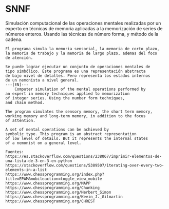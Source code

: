 # SNNF

   Simulación computacional de las operaciones mentales realizadas por
    un experto en técnicas de memoria aplicadas a la memorización
    de series de números enteros. Usando las técnicas de número forma,
    y método de la cadena.
    
    El programa simula la memoria sensorial, la memoria de corto plazo,
    la memoria de trabajo y la memoria de largo plazo, ademas del foco
    de atención.
    
    Se puede lograr ejecutar un conjunto de operaciones mentales de
    tipo simbólico. Éste programa es una representación abstracta
    de bajo nivel de detalles. Pero representa los estados internos
    de un nemonista a nivel general.
    ---[EN]---
        Computer simulation of the mental operations performed by
    an expert in memory techniques applied to memorization
    of integer series. Using the number form techniques,
    and chain method.
    
    The program simulates the sensory memory, the short term memory,
    working memory and long-term memory, in addition to the focus
    of attention.
    
    A set of mental operations can be achieved by
    symbolic type. This program is an abstract representation
    of low level of details. But it represents the internal states
    of a nemonist on a general level.
    
    Fuentes:
    https://es.stackoverflow.com/questions/238067/imprimir-elementos-de-una-lista-de-3-en-3-en-python
    https://stackoverflow.com/questions/5389507/iterating-over-every-two-elements-in-a-list
    https://www.chessprogramming.org/index.php?title=EPAM&mobileaction=toggle_view_mobile
    https://www.chessprogramming.org/MAPP
    https://www.chessprogramming.org/Chunking
    https://www.chessprogramming.org/Herbert_Simon
    https://www.chessprogramming.org/Kevin_J._Gilmartin
    https://www.chessprogramming.org/CHREST
